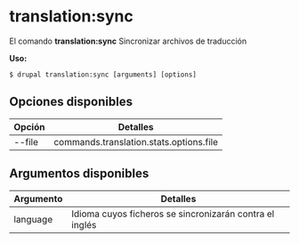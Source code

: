 # translation:sync
El comando **translation:sync** Sincronizar archivos de traducción

**Uso:**
```
$ drupal translation:sync [arguments] [options] 
```

## Opciones disponibles
Opción | Detalles
-------|-------------
--file | commands.translation.stats.options.file

## Argumentos disponibles
Argumento | Detalles
---------|-------------
language | Idioma cuyos ficheros se sincronizarán contra el inglés
